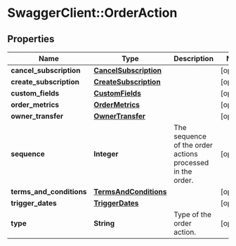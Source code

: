 # SwaggerClient::OrderAction

## Properties
Name | Type | Description | Notes
------------ | ------------- | ------------- | -------------
**cancel_subscription** | [**CancelSubscription**](CancelSubscription.md) |  | [optional] 
**create_subscription** | [**CreateSubscription**](CreateSubscription.md) |  | [optional] 
**custom_fields** | [**CustomFields**](CustomFields.md) |  | [optional] 
**order_metrics** | [**OrderMetrics**](OrderMetrics.md) |  | [optional] 
**owner_transfer** | [**OwnerTransfer**](OwnerTransfer.md) |  | [optional] 
**sequence** | **Integer** | The sequence of the order actions processed in the order. | [optional] 
**terms_and_conditions** | [**TermsAndConditions**](TermsAndConditions.md) |  | [optional] 
**trigger_dates** | [**TriggerDates**](TriggerDates.md) |  | [optional] 
**type** | **String** | Type of the order action. | [optional] 


